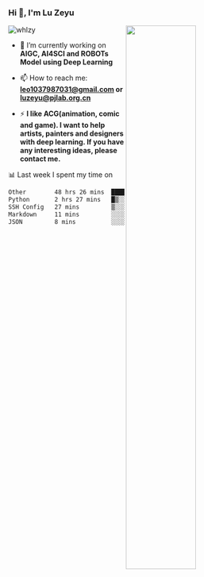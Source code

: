 ### Hi 👋, I'm Lu Zeyu

<img src="https://komarev.com/ghpvc/?username=whlzy&label=Profile%20views&color=0e75b6&style=flat" alt="whlzy" />
<img align="right" width="53%" src="https://github-readme-stats.vercel.app/api?username=whlzy&show_icons=true">

- 🔭 I’m currently working on **AIGC, AI4SCI and ROBOTs Model using Deep Learning**

- 📫 How to reach me: **leo1037987031@gmail.com or luzeyu@pjlab.org.cn**

- ⚡ **I like ACG(animation, comic and game). I want to help artists, painters and designers with deep learning. If you have any interesting ideas, please contact me.**

📊 Last week I spent my time on

<!--START_SECTION:waka-->

```txt
Other        48 hrs 26 mins  ███████████████████████▒░   93.68 %
Python       2 hrs 27 mins   █▒░░░░░░░░░░░░░░░░░░░░░░░   04.76 %
SSH Config   27 mins         ▒░░░░░░░░░░░░░░░░░░░░░░░░   00.88 %
Markdown     11 mins         ░░░░░░░░░░░░░░░░░░░░░░░░░   00.36 %
JSON         8 mins          ░░░░░░░░░░░░░░░░░░░░░░░░░   00.26 %
```

<!--END_SECTION:waka-->

